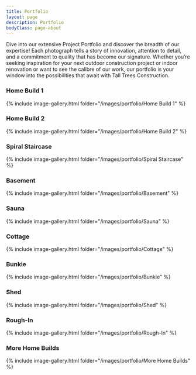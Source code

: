 ```yaml
---
title: Portfolio
layout: page
description: Portfolio
bodyClass: page-about
---
```


Dive into our extensive Project Portfolio and discover the breadth of our expertise! Each photograph tells a story of innovation, attention to detail, and a commitment to quality that has become our signature. Whether you’re seeking inspiration for your next outdoor construction project or indoor renovation or want to see the calibre of our work, our portfolio is your window into the possibilities that await with Tall Trees Construction.

### Home Build 1
{% include image-gallery.html folder="/images/portfolio/Home Build 1" %}

### Home Build 2
{% include image-gallery.html folder="/images/portfolio/Home Build 2" %}

### Spiral Staircase
{% include image-gallery.html folder="/images/portfolio/Spiral Staircase" %}

### Basement
{% include image-gallery.html folder="/images/portfolio/Basement" %}

### Sauna
{% include image-gallery.html folder="/images/portfolio/Sauna" %}

### Cottage
{% include image-gallery.html folder="/images/portfolio/Cottage" %}

### Bunkie
{% include image-gallery.html folder="/images/portfolio/Bunkie" %}

### Shed
{% include image-gallery.html folder="/images/portfolio/Shed" %}

### Rough-In
{% include image-gallery.html folder="/images/portfolio/Rough-In" %}

### More Home Builds
{% include image-gallery.html folder="/images/portfolio/More Home Builds" %}
